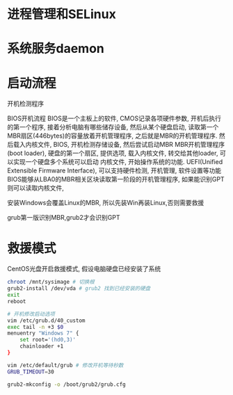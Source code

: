 


# 进程管理和SELinux


# 系统服务daemon



# 启动流程

开机检测程序



BIOS开机流程
BIOS是一个主板上的软件, CMOS记录各项硬件参数, 开机后执行的第一个程序, 接着分析电脑有哪些储存设备, 然后从某个硬盘启动, 读取第一个MBR扇区(446bytes)的容量放着开机管理程序, 之后就是MBR的开机管理程序. 然后载入内核文件,
BIOS, 开机检测存储设备, 然后尝试启动MBR
MBR开机管理程序(boot loader), 硬盘的第一个扇区, 提供选项, 载入内核文件, 转交给其他loader, 可以实现一个硬盘多个系统可以启动
内核文件, 开始操作系统的功能.
UEFI(Unified Extensible Firmware Interface), 可以支持硬件检测, 开机管理, 软件设置等功能
BIOS能够从LBA0的MBR相关区块读取第一阶段的开机管理程序, 如果能识别GPT则可以读取内核文件, 



安装Windows会覆盖Linux的MBR, 所以先装Win再装Linux,否则需要救援

grub第一版识别MBR,grub2才会识别GPT




# 救援模式
CentOS光盘开启救援模式, 假设电脑硬盘已经安装了系统
```bash
chroot /mnt/sysimage # 切换根
grub2-install /dev/vda # grub2 找到已经安装的硬盘
exit
reboot

# 开机修改启动选项
vim /etc/grub.d/40_custom
exec tail -n +3 $0
menuentry "Windows 7" {
    set root='(hd0,3)'
    chainloader +1
}

vim /etc/default/grub # 修改开机等待秒数
GRUB_TIMEOUT=30

grub2-mkconfig -o /boot/grub2/grub.cfg


```





















